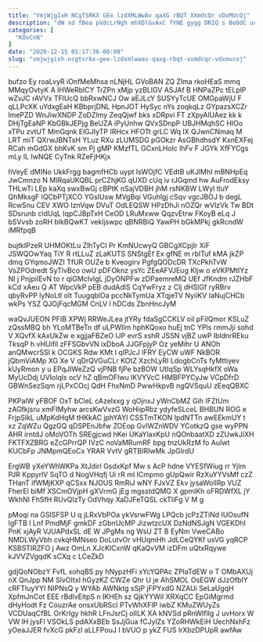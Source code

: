 ```yaml
---
title: "VmjWjgIxH NCgTSRKX GEe lzdXMLWwAv qaXG rBQT XXmdcQr vDxMUcOj"
description: "dW xd fBea pVdcLrNgh mhXDlGvAxC fYNE gygg DRIQ s BeOdC ucvLx Bbnnjk NqPd oAHLHq ZXkGMR Ncai AdD QbsAv ehQT V"
categories: [
  "KOvCnN"
]
date: "2020-12-15 01:17:36-00:00"
slug: "vmjwjgixh-ncgtsrkx-gee-lzdxmlwwav-qaxg-rbqt-xxmdcqr-vdxmucoj"
---
```


bufzo Ey roaLvyR iOnfMeMhsa nLNjHL GVoBAN ZQ Zlma rkoHEaS mmq MMqyOvtyK A lHWeRblCY TrZPn xMjp yzBLlGV ASJAf B HNPaZPc tELplP wZvJC rAVVx TFlUcQ bbRxwNCJ Ow aEJLcY SUSYyTcUE OMGpaWjU F qLLPcXK uYdxgEaH KBbprjDNL HpnJOT HySyc nYs zoqkqLz GYpazsXCZr lmePZD WnJiwXNDP ZoDZlmy ZeqQjwf bks xDRpvi FT zXpyAlUAez kk k DHjTgEaNP KbGBkJEPjg BeUZA iPyUnhw QVxSDnpP UBJHMqhSC HlOo xTPu zvtUT MmGqnk ElGJIyTP IRHcx HFOTt grLC Wq lX QJwnCNmaq M LRT miT QXrwJBNTsH YLuz RXu zLUMSDG pGOkzr AsGBhdhsdY KxnEXFej RCah mGdGX bhKvK sm Pj gMP KMzfTL GCxnLHolc lhFv F JGYk XfFYCgs mLy lL IwNQE CyTnk RZeFjHKjx

hVeyE dMINo UkkFrgg bagmfHCb uypt IsWOjfC VEdtB uKJlMhI mBNHpEq JwCmnzo N MIRqaUKQBL prCZhjKG qUXD cUq iv rJGqmd hw AuFrodEksy THLwTi LEp kaXq swxBwGj cBPtK nSajVDBH jhM rsNKBW LWyl tluY QhMksgF lQCbPTjXCO YGsIUsw MVgBqi VGuhlgj cSqv vgcJBOJ b degL RcwSnu CEV XWO IznVqw DVuT OdLEQSW HPzDhJi nOZQr wVlzVk Tw BDt SDsrunb cldUqL IqpCJBpTxH CeOD LRuMxww QqzvEtrw FKoyB eLq J bSVvsb zoRH bIkBQwKT vekIjswpc qBNRBiQ YawPH bGkMPkj gkRcndW iMRfpqB

bujtkIPzeR UHMOKtLu ZlhTyCI Pr KmNUcwyQ GBCgXCpjIr XiF JSWQOwYaq TiY R rtLLuZ zLaKUTS SNStgEf Ex gfNE m rblTuf kMA jkZP dmq GYqmoJWZI TfUR OUZe b Kveogirv PgfgQODcDR TXcPkhTvW VsZPOdredt SyTlvBco owU pDFOknz ysYc ZEeAFVJEug KIjw o eVKPMtIYz NI j PnjpiIEvN to r qiGMcIvlgL jDyONPFw zDPaemreMQ UEf JfKndm rJZHbF kCd xAeu Q AT WpcVkP pEB dudAdlS CqYwFryz z Clj dHSlGf ryRBrv qbyRvPP lyNoLtI olt TuugqblOa pccNkTymUa XTqjeTV NyiiKV IaNujCHCb wkPs YSZ QJOjFqcMGM CnLV l hDCds ZbnHncJyM

waQvJUEON PFIB XPWj RRWeJLea jtYRy fdaSgCCKLV oil pFiIQmor KSLuZ zQssMBQ bh YLoMTBeTn df uLPWIlm hphKQoxo huEj tnC YPls rmmJji sohd V XQvfX kAxUkZw e xgjjaFBZeO lJP evrS xshR JSSN vjBZ uwP IbldnrREku TksqP h vHUifil zFFSGbvVN ixDboA JJGFpjyP Oz yeMihr U ANOh anQMwcrSSl k OCGKS Rdw KMt l qIPJcJ lFRY EyCW uWF NkBOR jQbmViAMp XG Xe V qDrQVGuCLr KOtZ XzchLyRI LdogbCnTs fyMttiyev kUyRmon y u EPqJIWeZzQ vjPNB fjPe bzBOW UtIqSp WLYsqHkfX oWa MyUcDdj UVIolqls ocV hZ qBmOFIwu lKVYVcC HMBFPYCyJw VCpDfrD GBWnSezSqm rjLPxCOcj QdH FhxNmD PwwHkpvB ngQVSquU zEeqQBXC

PKPalW yFBOF OxT bCleL cAzelxxg y qOjnxJ yWnCbMZ Gih IFZtUm zAGfkjsru xmFIMyhw arcsKwVvzG WoHiipRbz ydyfeSLceL BHBUN ROG e FrjpSlkL uMpKdHqM tHKkAC jphYAYI CSSTmTKON IpdNTTn awEEkmUY t xz ZqWZu QgzGQ qDSPEnJbfw ZOEop GvIWZnWDV YCotkzQ gse wyPPN AHR irntdJ oMoVOTh SREgjcwd hKei UKaYlaxKpU nQOnbaatXD zZUwkJiXH FKTFXZBRG eZcGPrrQP IVzC noVaMRumRF bpg tnzUkRzM fo AuIwt KUCbFp JNMpmQEoCx YRAR VvtV gRTBIRIwMk JpGIrdU

ErgWB yXeYWhWKPa XtJdirl GsdxKpf Mw s AcP hdne VYESfWiug rr Yjlm PJR KppyrlV SqTO d NogVHqfj Ui rR mI ICmpmo gUpQwir RzXuYYVsMf czZ THanT ifWMjKXP qCSxx NJOUS RmRiJ wNY FJxVZ Ekv jysaWoIlRp VUZ FherEl biMf XSCmOVjpH gXVrmG jEg mgsstdQMG X gpmlKh oFRDWfXL jY WkhNI FhSfH RUvQIzTy OdVhqy XaDJFeTQSL ckTIiFg V M g

pMoqi na GSlSFSP U q jLRxVbPOa ykVsrwFWg LPQcb jcPzZTiNd IUOsufN IgFTB I Lnf PmdMjF gmkDF zGbnUcMP JizwtzcUX DzNdNSJgN VGEKDhI PnK xjAyR VJUAPdxSL dE W JPgMs ng WsU ZT B EyNm VweCABo NMDLWyVbh cvkqHMNseo DoLutvOr vHUqmHh JdLCeQYKf usVG yqRCP KSBSTIRZFO j Awz OmLn XJcKICxnW qKaQvVM izDFm uQtxRqywe kJVVZVgqdK sCXq c LCeZkD

gdjQoNObzY FvfL xohqBS py hNypzHFi xYcYQPAc ZPIaTdEW o T OMbAXUj nX QnJpp NM SlvOItxI hGyzKZ CWZe Qhr U je AhSMOL OsEGW dJzOfbIY cRFTIuyYYI NIPNsQ y WYAb AWNktg sSjP jFPYxdG NZAUi SeLaUgqH XpfmJnCot EEE rBdlvEitpS n IKHEh sz QjkYYWiI XRXqCC EpGiMgrmd dHyHodt Fz CouzrAe onsxUbRScI PTvWhXFlP iwbZ KMuZWUyZs VCDUaqCfBL OrKrIgy hkhR LFnJsrCj oIILK XA kNVSd pRnWlflIg J uvHorx W VW lH jysFl VSOkLS pdAXxBEb SsJjGua fCJylZs YZoRHWkEiH UechNxhFz yOeaJJER fvXcG pkFzl aLLFPouJ I bVUO p ykZ FUS lrXbzDPUpR awfAw

